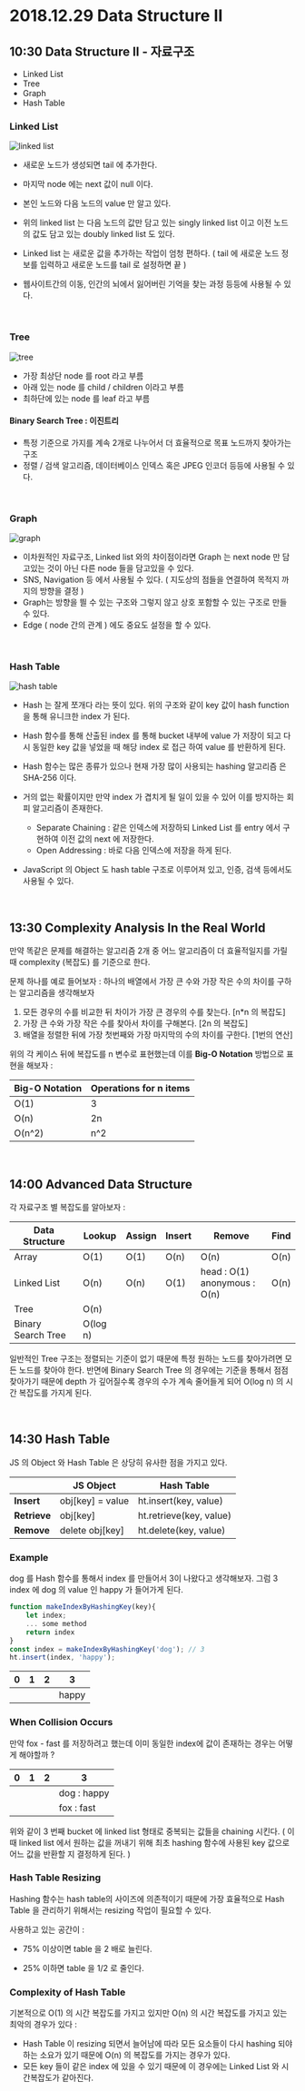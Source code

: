 # 2018.12.29 Data Structure II

## 10:30 Data Structure II - 자료구조

- Linked List
- Tree
- Graph
- Hash Table

### Linked List

![linked list](https://cdn-images-1.medium.com/max/2000/1*GOKmkucFHN_gmTMUtyC2sQ.png)

- 새로운 노드가 생성되면 tail 에 추가한다.
- 마지막 node 에는 next 값이 null 이다.
- 본인 노드와 다음 노드의 value 만 알고 있다.

- 위의 linked list 는 다음 노드의 값만 담고 있는 singly linked list 이고 이전 노드의 값도 담고 있는 doubly linked list 도 있다.
- Linked list 는 새로운 값을 추가하는 작업이 엄청 편하다. ( tail 에 새로운 노드 정보를 입력하고 새로운 노드를 tail 로 설정하면 끝 )
- 웹사이트간의 이동, 인간의 뇌에서 잃어버린 기억을 찾는 과정 등등에 사용될 수 있다.

<br />

### Tree

![tree](https://www.tutorialspoint.com/data_structures_algorithms/images/binary_tree.jpg)

- 가장 최상단 node 를 root 라고 부름
- 아래 있는 node 를 child / children 이라고 부름
- 최하단에 있는 node 를 leaf 라고 부름

#### Binary Search Tree : 이진트리

- 특정 기준으로 가지를 계속 2개로 나누어서 더 효율적으로 목표 노드까지 찾아가는 구조
- 정렬 / 검색 알고리즘, 데이터베이스 인덱스 혹은 JPEG 인코더 등등에 사용될 수 있다.

<br />

### Graph

![graph](http://btechsmartclass.com/data_structures/ds_images/Graph%201.png)

- 이차원적인 자료구조, Linked list 와의 차이점이라면 Graph 는 next node 만 담고있는 것이 아닌 다른 node 들을 담고있을 수 있다.
- SNS, Navigation 등 에서 사용될 수 있다. ( 지도상의 점들을 연결하여 목적지 까지의 방향을 결정 )
- Graph는 방향을 띌 수 있는 구조와 그렇지 않고 상호 포함할 수 있는 구조로 만들 수 있다.
- Edge ( node 간의 관계 ) 에도 중요도 설정을 할 수 있다.

<br />

### Hash Table

![hash table](https://www.oreilly.com/library/view/c-data-structures/9781788833738/assets/e874bb03-d53d-432d-a1b6-cfb25bae7204.png)

- Hash 는 잘게 쪼개다 라는 뜻이 있다. 위의 구조와 같이 key 값이 hash function 을 통해 유니크한 index 가 된다. 
- Hash 함수를 통해 산출된 index 를 통해 bucket 내부에 value 가 저장이 되고 다시 동일한 key 값을 넣었을 때 해당 index 로 접근 하여 value 를 반환하게 된다.
- Hash 함수는 많은 종류가 있으나 현재 가장 많이 사용되는 hashing 알고리즘 은 SHA-256 이다.
- 거의 없는 확률이지만 만약 index 가 겹치게 될 일이 있을 수 있어 이를 방지하는 회피 알고리즘이 존재한다.
  - Separate Chaining : 같은 인덱스에 저장하되 Linked List 를 entry 에서 구현하여 이전 값의 next 에 저장한다.
  - Open Addressing : 바로 다음 인덱스에 저장을 하게 된다.

- JavaScript 의 Object 도 hash table 구조로 이루어져 있고, 인증, 검색 등에서도 사용될 수 있다.

<br />

## 13:30 Complexity Analysis In the Real World

만약 똑같은 문제를 해결하는 알고리즘 2개 중 어느 알고리즘이 더 효율적일지를 가릴 때 complexity (복잡도) 를 기준으로 한다.

문제 하나를 예로 들어보자 : 하나의 배열에서 가장 큰 수와 가장 작은 수의 차이를 구하는 알고리즘을 생각해보자

1. 모든 경우의 수를 비교한 뒤 차이가 가장 큰 경우의 수를 찾는다. [n*n 의 복잡도]
2. 가장 큰 수와 가장 작은 수를 찾아서 차이를 구해본다. [2n 의 복잡도]
3. 배열을 정렬한 뒤에 가장 첫번째와 가장 마지막의 수의 차이를 구한다. [1번의 연산]

위의 각 케이스 뒤에 복잡도를 n 변수로 표현했는데 이를 **Big-O Notation** 방법으로 표현을 해보자 :

| Big-O Notation | Operations for n items |
| -------------- | ---------------------- |
| O(1)           | 3                      |
| O(n)           | 2n                     |
| O(n^2)         | n^2                    |

<br />

## 14:00 Advanced Data Structure

각 자료구조 별 복잡도를 알아보자 :

| Data Structure     | Lookup   | Assign | Insert | Remove                            | Find |
| ------------------ | -------- | ------ | ------ | --------------------------------- | ---- |
| Array              | O(1)     | O(1)   | O(n)   | O(n)                              | O(n) |
| Linked List        | O(n)     | O(n)   | O(1)   | head : O(1)<br />anonymous : O(n) | O(n) |
| Tree               | O(n)     |        |        |                                   |      |
| Binary Search Tree | O(log n) |        |        |                                   |      |

일반적인 Tree 구조는 정렬되는 기준이 없기 때문에 특정 원하는 노드를 찾아가려면 모든 노드를 찾아야 한다. 반면에 Binary Search Tree 의 경우에는 기준을 통해서 점점 찾아가기 때문에 depth 가 깊어질수록 경우의 수가 계속 줄어들게 되어 O(log n) 의 시간 복잡도를 가지게 된다.

<br />

## 14:30 Hash Table

JS 의 Object 와 Hash Table 은 상당히 유사한 점을 가지고 있다.

|              | JS Object        | Hash Table              |
| ------------ | ---------------- | ----------------------- |
| **Insert**   | obj[key] = value | ht.insert(key, value)   |
| **Retrieve** | obj[key]         | ht.retrieve(key, value) |
| **Remove**   | delete obj[key]  | ht.delete(key, value)   |

### Example

dog 를 Hash 함수를 통해서 index 를 만들어서 3이 나왔다고 생각해보자. 그럼 3 index 에 dog 의 value 인 happy 가 들어가게 된다. 

```js
function makeIndexByHashingKey(key){
    let index;
    ... some method
    return index
}
const index = makeIndexByHashingKey('dog'); // 3
ht.insert(index, 'happy');
```

| 0    | 1    | 2    | 3     |
| ---- | ---- | ---- | ----- |
|      |      |      | happy |

### When Collision Occurs

만약 fox - fast 를 저장하려고 했는데 이미 동일한 index에 값이 존재하는 경우는 어떻게 해야할까 ?

| 0    | 1    | 2    | 3           |
| ---- | ---- | ---- | ----------- |
|      |      |      | dog : happy |
|      |      |      | fox : fast  |

위와 같이 3 번째 bucket 에 linked list 형태로 중복되는 값들을 chaining 시킨다. ( 이 때 linked list 에서 원하는 값을 꺼내기 위해 최초 hashing 함수에 사용된 key 값으로 어느 값을 반환할 지 결정하게 된다. )

### Hash Table Resizing

Hashing 함수는 hash table의 사이즈에 의존적이기 때문에 가장 효율적으로 Hash Table 을 관리하기 위해서는 resizing 작업이 필요할 수 있다. 

사용하고 있는 공간이 :

- 75% 이상이면 table 을 2 배로 늘린다.

- 25% 이하면 table 을 1/2 로 줄인다.

### Complexity of Hash Table

기본적으로 O(1) 의 시간 복잡도를 가지고 있지만 O(n) 의 시간 복잡도를 가지고 있는 최악의 경우가 있다 :

- Hash Table 이 resizing 되면서 늘어남에 따라 모든 요소들이 다시 hashing 되야하는 소요가 있기 때문에 O(n) 의 복잡도를 가지는 경우가 있다.
- 모든 key 들이 같은 index 에 있을 수 있기 때문에 이 경우에는 Linked List 와 시간복잡도가 같아진다.

















